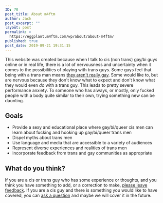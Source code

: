 ```yaml
---
ID: 70
post_title: About m4ftm
author: Jack
post_excerpt: ""
layout: post
permalink: >
  https://eggplant.m4ftm.com/wp/about/about-m4ftm/
published: true
post_date: 2019-09-21 19:31:15
---
```

<p id="mcetoc_1dl0d6jqn0">This website was created because when I talk to cis (non trans) gay/bi guys online or in real life, there is a lot of nervousness and uncertainty when it comes to the possibilities of playing with trans guys. Some guys feel that being with a trans man means <a href="http://m4ftm.com/2016/02/22/q-if-i-fuck-an-ftm-am-i-still-gay/">they aren't really gay</a>. Some would like to, but are nervous because they don't know what to expect and don't know what they would even <em>do</em> with a trans guy. This leads to pretty severe performance anxiety. To someone who has always, or mostly, only fucked people with a body quite similar to their own, trying something new can be daunting.</p>

<h2 id="mcetoc_1dl0d6jqn2">Goals</h2>
<ul>
 	<li>Provide a sexy and educational place where gay/bi/queer cis men can learn about fucking and hooking up gay/bi/queer trans men</li>
 	<li>Dispel myths about trans men</li>
 	<li>Use language and media that are accessible to a variety of audiences</li>
 	<li>Represent diverse experiences and realities of trans men</li>
 	<li>Incorporate feedback from trans and gay communities as appropriate</li>
</ul>
<h2 id="mcetoc_1dl0d6jqn3">What do you think?</h2>
If you are a cis or trans guy who has some experience or thoughts, and you think you have something to add, or a correction to make, <a href="http://m4ftm.com/about-m4ftm/beta-feedback/">please leave feedback</a>. If you are a cis guy and there is something you would like to have covered, you can <a href="http://m4ftm.com/ask-a-question/">ask a question</a> and maybe we will cover it in the future.